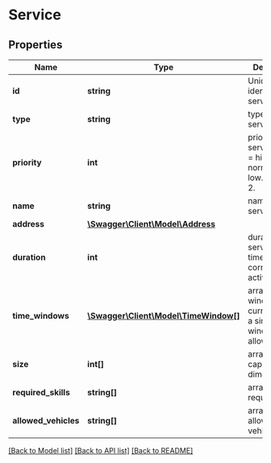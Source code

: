 # Service

## Properties
Name | Type | Description | Notes
------------ | ------------- | ------------- | -------------
**id** | **string** | Unique identifier of service | [optional] 
**type** | **string** | type of service | [optional] 
**priority** | **int** | priority of service, i.e. 1 &#x3D; high, 2 &#x3D; normal, 3 &#x3D; low. default is 2. | [optional] 
**name** | **string** | name of service | [optional] 
**address** | [**\Swagger\Client\Model\Address**](Address.md) |  | [optional] 
**duration** | **int** | duration of service, i.e. time in ms the corresponding activity takes | [optional] 
**time_windows** | [**\Swagger\Client\Model\TimeWindow[]**](TimeWindow.md) | array of time windows. currently, only a single time window is allowed | [optional] 
**size** | **int[]** | array of capacity dimensions | [optional] 
**required_skills** | **string[]** | array of required skills | [optional] 
**allowed_vehicles** | **string[]** | array of allowed vehicle ids | [optional] 

[[Back to Model list]](../README.md#documentation-for-models) [[Back to API list]](../README.md#documentation-for-api-endpoints) [[Back to README]](../README.md)


